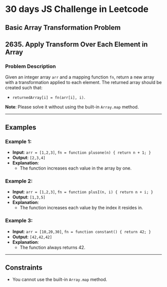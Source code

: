 # 30 days JS Challenge in Leetcode

## Basic Array Transformation Problem

## 2635. Apply Transform Over Each Element in Array

### Problem Description

Given an integer array `arr` and a mapping function `fn`, return a new array with a transformation applied to each element. The returned array should be created such that:

- `returnedArray[i] = fn(arr[i], i)`.

**Note**: Please solve it without using the built-in `Array.map` method.

---

## Examples

### Example 1:

- **Input**: `arr = [1,2,3]`, `fn = function plusone(n) { return n + 1; }`
- **Output**: `[2,3,4]`
- **Explanation**:
  - The function increases each value in the array by one.

### Example 2:

- **Input**: `arr = [1,2,3]`, `fn = function plusI(n, i) { return n + i; }`
- **Output**: `[1,3,5]`
- **Explanation**:
  - The function increases each value by the index it resides in.

### Example 3:

- **Input**: `arr = [10,20,30]`, `fn = function constant() { return 42; }`
- **Output**: `[42,42,42]`
- **Explanation**:
  - The function always returns 42.

---

## Constraints

- You cannot use the built-in `Array.map` method.
